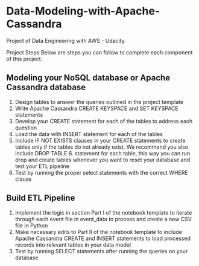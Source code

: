 # Data-Modeling-with-Apache-Cassandra
Project of Data Engineering with AWS - Udacity

Project Steps
Below are steps you can follow to complete each component of this project.

## Modeling your NoSQL database or Apache Cassandra database
1. Design tables to answer the queries outlined in the project template
2. Write Apache Cassandra CREATE KEYSPACE and SET KEYSPACE statements
3. Develop your CREATE statement for each of the tables to address each question
4. Load the data with INSERT statement for each of the tables
5. Include IF NOT EXISTS clauses in your CREATE statements to create tables only if the tables do not already exist. We recommend you also include DROP TABLE 6. statement for each table, this way you can run drop and create tables whenever you want to reset your database and test your ETL pipeline
7. Test by running the proper select statements with the correct WHERE clause

## Build ETL Pipeline
1. Implement the logic in section Part I of the notebook template to iterate through each event file in event_data to process and create a new CSV file in Python
2. Make necessary edits to Part II of the notebook template to include Apache Cassandra CREATE and INSERT statements to load processed records into relevant tables in your data model
3. Test by running SELECT statements after running the queries on your database
